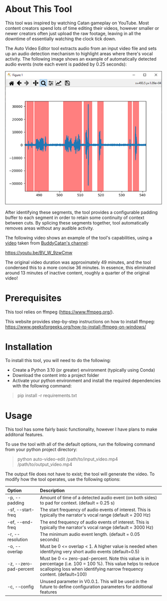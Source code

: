 # About This Tool

This tool was inspired by watching Catan gameplay on YouTube. Most content creators spend lots of time editing their videos,
however smaller or newer creators often just upload the raw footage, leaving in all the downtime of essentially 
watching the clock tick down.

The Auto Video Editor tool extracts audio from an input video file and sets up an audio detection mechanism to highlight
areas where there's vocal activity. The following image shows an example of automatically detected audio events 
(note each event is padded by 0.25 seconds):

![The areas highlighted in pink are automatically detected audio events. The areas not highlighted will be removed](https://github.com/mysterylektro/AutoVideoEditor/blob/master/resources/example_audio_detection.png?raw=true)

After identifying these segments, the tool provides a configurable padding buffer to
each segment in order to retain some continuity of context between cuts. By splicing these segments together, 
tool automatically removes areas without any audible activity.

The following video shows an example of the tool's capabilities, using a [video](https://www.youtube.com/watch?v=DpuKO_rsptI
) taken from [BuddyCatan's channel](https://www.youtube.com/@buddycatan):

https://youtu.be/BV_W_9zwCmw

The original video duration was approximately 49 minutes, and the tool condensed this to a more concise 36 minutes. 
In essence, this eliminated around 13 minutes of inactive content, roughly a quarter of the original video! 


# Prerequisites

This tool relies on ffmpeg (https://www.ffmpeg.org/).

This website provides step-by-step instructions on how to install ffmpeg: https://www.geeksforgeeks.org/how-to-install-ffmpeg-on-windows/

# Installation

To install this tool, you will need to do the following:

- Create a Python 3.10 (or greater) environment (typically using Conda)
- Download the content into a project folder
- Activate your python environment and install the required dependencies with the following command:
> pip install -r requirements.txt

# Usage

This tool has some fairly basic functionality, however I have plans to make additonal features.

To use the tool with all of the default options, run the following command from your python project directory:

> python auto-video-edit /path/to/input_video.mp4 /path/to/output_video.mp4
 
The output file does not have to exist; the tool will generate the video. To modify how the tool operates, 
use the following options:

| Option                 | Description                                                                                                                                                                             |
|:-----------------------|:----------------------------------------------------------------------------------------------------------------------------------------------------------------------------------------|
| -p, --padding          | Amount of time of a detected audio event (on both sides) to pad for context. (default = 0.25 s)                                                                                         |
| -sf, --start-freq      | The start frequency of audio events of interest. This is typically the narrator's vocal range (default = 200 Hz)                                                                        |
| -ef, --end-freq        | The end frequency of audio events of interest. This is typically the narrator's vocal range (default = 3000 Hz)                                                                         |
| -r, --resolution       | The minimum audio event length. (default = 0.05 seconds)                                                                                                                                |
| -o, --overlap          | Must be 0 <= overlap < 1. A higher value is needed when identifying very short audio events (default=0.5)                                                                               |
| -z, --zero-pad-percent | Must be 0 <= zero-pad-percent. Note this value is in percentage (i.e. 100 = 100 %). This value helps to reduce scalloping loss when identifying narrow frequency content. (default=100) |
| -c, --config           | Unused parameter in V0.0.1. This will be used in the future to define configuration parameters for additional features                                                                  |


